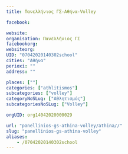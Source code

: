 ```yaml
---
title: Πανελλήνιος ΓΣ-Αθήνα-Volley

facebook:

website:
organisation: Πανελλήνιος ΓΣ
facebookorg:
websiteorg:
UID: "07042020140302school"
cities: "Αθήνα"
perioxi: ""
address: ""

places: [""]
categories: ["athlitismos"]
subcategories: ["volley"]
categoryNoSLug: ["Αθλητισμός"]
subcategoriesNoSLug: ["Volley"]

orgUID: org14042020000029

url: "panellinios-gs-athina-volley/athina//"
slug: "panellinios-gs-athina-volley"
aliases:
    - /07042020140302school
---
```






